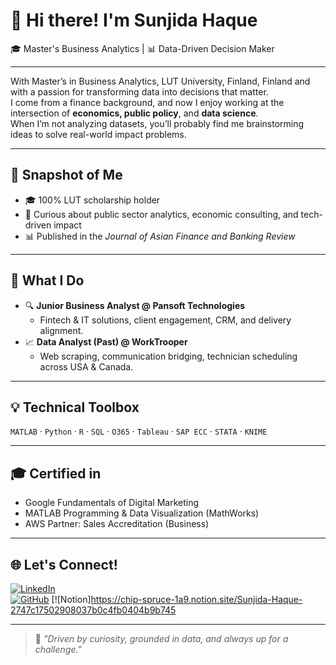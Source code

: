 # 👋 Hi there! I'm Sunjida Haque

🎓 Master's Business Analytics  | 📊 Data-Driven Decision Maker 

---

With Master’s in Business Analytics, LUT University, Finland, Finland and with a passion for transforming data into decisions that matter.  
I come from a finance background, and now I enjoy working at the intersection of **economics, public policy**, and **data science**.  
When I’m not analyzing datasets, you’ll probably find me brainstorming ideas to solve real-world impact problems.

---

## 📌 Snapshot of Me


- 🎓 100% LUT scholarship holder  
- 🧠 Curious about public sector analytics, economic consulting, and tech-driven impact  
- 📊 Published in the *Journal of Asian Finance and Banking Review*

---

## 🚀 What I Do

- 🔍 **Junior Business Analyst @ Pansoft Technologies**
  - Fintech & IT solutions, client engagement, CRM, and delivery alignment.
- 📈 **Data Analyst (Past) @ WorkTrooper**
  - Web scraping, communication bridging, technician scheduling across USA & Canada.


---

## 💡 Technical Toolbox

`MATLAB` · `Python` · `R` · `SQL` · `O365` · `Tableau` · `SAP ECC` · `STATA` · `KNIME`

---

## 🎓 Certified in

- Google Fundamentals of Digital Marketing  
- MATLAB Programming & Data Visualization (MathWorks)
- AWS Partner: Sales Accreditation (Business)

---

## 🌐 Let's Connect!

[![LinkedIn](https://img.shields.io/badge/-LinkedIn-0077B5?style=flat&logo=linkedin)](https://linkedin.com/in/haquesunjida)  
[![GitHub](https://img.shields.io/badge/-GitHub-181717?style=flat&logo=github)](https://github.com/sunjidahaque)
[![Notion]https://chip-spruce-1a9.notion.site/Sunjida-Haque-2747c17502908037b0c4fb0404b9b745

---

> 💬 *"Driven by curiosity, grounded in data, and always up for a challenge."*
